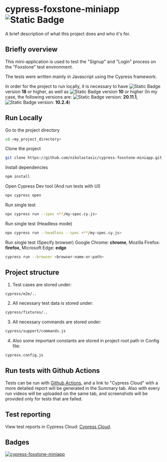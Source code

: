 
# cypress-foxstone-miniapp ![Static Badge](https://img.shields.io/badge/cypress.io-black?style=plastic&logo=cypress&logoColor=%2369D3A7&link=https%3A%2F%2Fwww.cypress.io%2F) 



A brief description of what this project does and who it's for.


## Briefly overview

This mini-application is used to test the "Signup" and "Login" process on the "Foxstone" test environment.

The tests were written mainly in Javascript using the Cypress framework.

In order for the project to run locally, it is necessary to have  <img alt="Static Badge" src="https://img.shields.io/badge/node.js-black?logo=nodedotjs&logoColor=%23339933">
  version **18** or higher, as well as  <img alt="Static Badge" src="https://img.shields.io/badge/npm-white?logo=npm&logoColor=%23CB3837">
  version **10** or higher (In my case, the following versions are:
  <img alt="Static Badge" src="https://img.shields.io/badge/node.js-black?logo=nodedotjs&logoColor=%23339933">
  version: **20.11.1**,  <img alt="Static Badge" src="https://img.shields.io/badge/npm-white?logo=npm&logoColor=%23CB3837">
  version: **10.2.4**)

## Run Locally  

Go to the project directory

```bash
cd <my_project_directory>
```


Clone the project

```bash
git clone https://github.com/nikolastasic/cypress-foxstone-miniapp.git
```


Install dependencies

```bash
npm install
```

Open Cypress Dev tool (And run tests with UI)

```bash
npx cypress open
```

Run single test

```bash
npx cypress run --spec <**/my-spec.cy.js>
```

Run single test (Headless mode)

```bash
npx cypress run --headless --spec <**/my-spec.cy.js>
```

Run single test (Specify browser)
Google Chrome: **chrome**, Mozilla Firefox: **firefox**, Microsoft Edge: **edge**

```bash
cypress run --browser <browser-name-or-path>
```


## Project structure

1. Test cases are stored under:
```bash
cypress/e2e/..
```

2. All necessary test data is stored under:
```bash
cypress/fixtures/..
```

3. All necessary commands are stored under:
```bash
cypress/support/commands.js
```

4. Also some important constants are stored in project root path in Config file:
```bash
cypress.config.js
```





## Run tests with Github Actions

Tests can be run with [Github Actions](https://github.com/nikolastasic/cypress-foxstone-miniapp/actions), and a link to "Cypress Cloud" with a more detailed report will be generated in the Summary tab. Also with every run videos will be uploaded on the same tab, and screenshots will be provided only for tests that are failed.


## Test reporting

View test reports in Cypress Cloud: [Cypress Cloud](https://cloud.cypress.io/projects/rnzhqd/runs?branches=%5B%5D&committers=%5B%5D&flaky=%5B%5D&page=1&status=%5B%5D&tags=%5B%5D&tagsMatch=ANY&timeRange=%7B%22startDate%22%3A%222023-03-13%22%2C%22endDate%22%3A%222024-03-12%22%7D).
## Badges

[![cypress-foxstone-miniapp](https://img.shields.io/endpoint?url=https://cloud.cypress.io/badge/detailed/rnzhqd/master&style=flat&logo=cypress)](https://cloud.cypress.io/projects/rnzhqd/runs)

